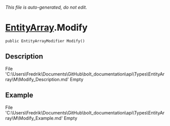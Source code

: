 *This file is auto-generated, do not edit.*

# [EntityArray](Types/EntityArray.md).Modify
`public EntityArrayModifier Modify()`
## Description
File 'C:\Users\Fredrik\Documents\GitHub\bolt_documentation\api\Types\EntityArray\M\Modify_Description.md' Empty
## Example
File 'C:\Users\Fredrik\Documents\GitHub\bolt_documentation\api\Types\EntityArray\M\Modify_Example.md' Empty
